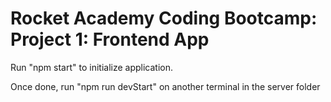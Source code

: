 # Rocket Academy Coding Bootcamp: Project 1: Frontend App

Run "npm start" to initialize application.

Once done, run "npm run devStart" on another terminal in the server folder
